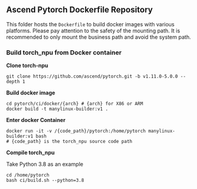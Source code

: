 ## Ascend Pytorch Dockerfile Repository

This folder hosts the `Dockerfile` to build docker images with various platforms.
Please pay attention to the safety of the mounting path. It is recommended to only mount the business path and avoid the system path.

### Build torch_npu from Docker container

**Clone torch-npu**

```Shell
git clone https://github.com/ascend/pytorch.git -b v1.11.0-5.0.0 --depth 1
```

**Build docker image**

```Shell
cd pytorch/ci/docker/{arch} # {arch} for X86 or ARM
docker build -t manylinux-builder:v1 .
```
**Enter docker Container**

```Shell
docker run -it -v /{code_path}/pytorch:/home/pytorch manylinux-builder:v1 bash
# {code_path} is the torch_npu source code path
```
**Compile torch_npu**

Take Python 3.8 as an example
```Shell
cd /home/pytorch
bash ci/build.sh --python=3.8
```
